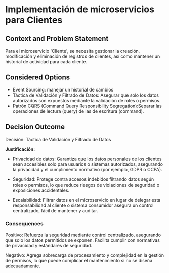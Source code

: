 # Implementación de microservicios para Clientes

## Context and Problem Statement

Para el microservicio 'Cliente', se necesita gestionar la creación, modificación y eliminación de registros de clientes, así como mantener un historial de actividad para cada cliente.

## Considered Options


* Event Sourcing: manejar un historial de cambios
* Táctica de Validación y Filtrado de Datos: Asegurar que solo los datos autorizados son expuestos mediante la validación de roles o permisos.
* Patrón CQRS (Command Query Responsibility Segregation):Separar las operaciones de lectura (query) de las de escritura (command).

## Decision Outcome

Decisión: Táctica de Validación y Filtrado de Datos



**Justificación:**

* Privacidad de datos: Garantiza que los datos personales de los clientes sean accesibles solo para usuarios o sistemas autorizados, asegurando la privacidad y el cumplimiento normativo (por ejemplo, GDPR o CCPA).

* Seguridad: Protege contra accesos indebidos filtrando datos según roles o permisos, lo que reduce riesgos de violaciones de seguridad o exposiciones accidentales.

* Escalabilidad: Filtrar datos en el microservicio en lugar de delegar esta responsabilidad al cliente o sistema consumidor asegura un control centralizado, fácil de mantener y auditar.

### **Consequences**


Positivo: Refuerza la seguridad mediante control centralizado, asegurando que solo los datos permitidos se exponen. Facilita cumplir con normativas de privacidad y estándares de seguridad.

Negativo: Agrega sobrecarga de procesamiento y complejidad en la gestión de permisos, lo que puede complicar el mantenimiento si no se diseña adecuadamente.
